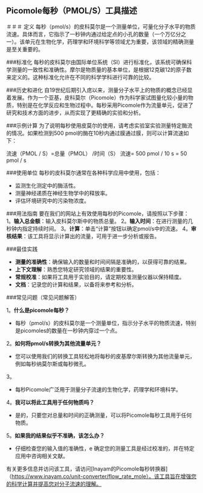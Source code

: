 ## Picomole每秒（PMOL/S）工具描述

＃＃＃ 定义
每秒（pmol/s）的皮科莫尔是一个测量单位，可量化分子水平的物质流速。具体而言，它指示了一秒钟内通过给定点的小孔的数量（一个万亿分之一）。该单元在生物化学，药理学和环境科学等领域尤为重要，该领域的精确测量是至关重要的。

###标准化
每秒的皮科莫尔由国际单位系统（SI）进行标准化，该系统可确保科学测量的一致性和准确性。摩尔是物质量的基本单位，是根据12克碳12的原子数来定义的。这种标准化允许在不同的科学学科进行可靠的比较。

###历史和进化
自19世纪后期引入痣以来，测量分子水平上的物质的概念已经显着发展。作为一个亚基，皮科莫尔（Picomole）作为科学家试图量化较小量的物质，特别是在化学反应和生物过程中。每秒采用Picomole作为流量单元，促进了研究和技术方面的进步，从而实现了更精确的实验和分析。

###示例计算
为了说明每秒使用皮莫尔的使用，请考虑实验室实验测量特定酶流的情况。如果检测到500 pmol的酶在10秒内通过膜通过膜，则可以计算流速如下：

流速（PMOL / S）=总量（PMOL） /时间（S）
流速= 500 pmol / 10 s = 50 pmol / s

###使用单位
每秒的皮科莫尔通常在各种科学应用中使用，包括：
- 监测生化测定中的酶活性。
- 测量神经递质在神经生物学中的释放率。
- 评估环境研究中的污染物浓度。

###用法指南
要在我们的网站上有效使用每秒的Picomole，请按照以下步骤：
1。**输入总金额**：输入皮科莫尔斯中的物质总量。
2。**输入时间**：在进行测量的几秒钟内指定持续时间。
3。**计算**：单击“计算”按钮以确定pmol/s中的流速。
4。**审核结果**：该工具将显示计算出的流量，可用于进一步分析或报告。

###最佳实践
-  **测量的准确性**：确保输入的数量和时间间隔是准确的，以获得可靠的结果。
-  **上下文理解**：熟悉您特定研究领域的结果的重要性。
-  **常规校准**：如果将工具用于实验目的，请定期校准测量仪器以保持精度。
-  **文档**：记录您的计算和结果，以备将来参考和分析。

###常见问题（常见问题解答）

1。**什么是picomole每秒？**
- 每秒（pmol/s）的皮科莫尔是一个测量单位，指示分子水平的物质流速，特别是picomoles的数量在一秒钟内穿过一个点。

2。**如何将pmol/s转换为其他流量单元？**
- 您可以使用我们的转换工具轻松地将每秒的皮基摩尔斯转换为其他流量单元，例如每秒纳莫尔斯或每秒微孔。

3。
- 每秒Picomole广泛用于测量分子流速的生物化学，药理学和环境科学。

4。**我可以将此工具用于任何物质吗？**
- 是的，只要您对总量和时间的正确测量，可以将Picomole每秒工具用于任何物质。

5。**如果我的结果似乎不准确，该怎么办？**
- 仔细检查您的输入值的准确性，e 确定您的测量工具是经过校准的，并在特定应用中咨询相关文献。

有关更多信息并访问该工具，请访问[Inayam的Picomole每秒转换器]（https://www.inayam.co/unit-converter/flow_rate_mole）。该工具旨在增强您的科学计算并提高您对分子流速的理解。